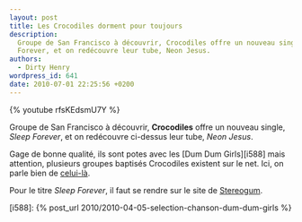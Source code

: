 ```yaml
---
layout: post
title: Les Crocodiles dorment pour toujours
description:
  Groupe de San Francisco à découvrir, Crocodiles offre un nouveau single, Sleep
  Forever, et on redécouvre leur tube, Neon Jesus.
authors:
  - Dirty Henry
wordpress_id: 641
date: 2010-07-01 22:25:56 +0200
---
```


{% youtube rfsKEdsmU7Y %}

Groupe de San Francisco à découvrir, **Crocodiles** offre un nouveau single,
_Sleep Forever_, et on redécouvre ci-dessus leur tube, _Neon Jesus_.

Gage de bonne qualité, ils sont potes avec les [Dum Dum Girls][i588] mais
attention, plusieurs groupes baptisés Crocodiles existent sur le net. Ici, on
parle bien de [celui-là][1].

Pour le titre _Sleep Forever_, il faut se rendre sur le site de [Stereogum][2].

[i588]: {% post_url 2010/2010-04-05-selection-chanson-dum-dum-girls %}

[1]: https://pitchfork.com/artists/27783-crocodiles/
[2]:
  https://www.stereogum.com/408972/crocodiles-sleep-forever-stereogum-premiere/music/
